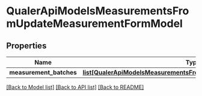 # QualerApiModelsMeasurementsFromUpdateMeasurementFormModel

## Properties
Name | Type | Description | Notes
------------ | ------------- | ------------- | -------------
**measurement_batches** | [**list[QualerApiModelsMeasurementsFromUpdateMeasurementBatchModel]**](QualerApiModelsMeasurementsFromUpdateMeasurementBatchModel.md) |  | [optional] 

[[Back to Model list]](../README.md#documentation-for-models) [[Back to API list]](../README.md#documentation-for-api-endpoints) [[Back to README]](../README.md)



